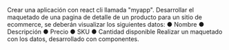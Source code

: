 Crear una aplicación con react cli llamada "myapp".
Desarrollar el maquetado de una pagina de detalle de un producto para un sitio de
ecommerce, se deberán visualizar los siguientes datos:
●
Nombre
●
Descripción
●
Precio
●
SKU
●
Cantidad disponible
Realizar un maquetado con los datos, desarrollado con componentes.
